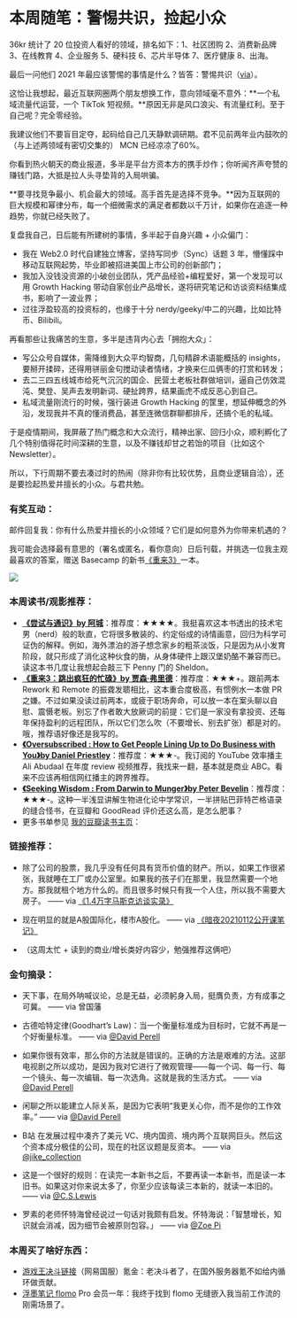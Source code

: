 # 本周随笔：警惕共识，捡起小众

36kr 统计了 20 位投资人看好的领域，排名如下：1、社区团购 2、消费新品牌 3、在线教育 4、企业服务 5、硬科技 6、芯片半导体 7、医疗健康 8、出海。

最后一问他们 2021 年最应该警惕的事情是什么？皆答：警惕共识（[via](https://weibo.com/5667671460/JCYB3rhu9)）。

这恰让我想起，最近互联网圈两个朋友想换工作，意向领域毫不意外：**一个私域流量代运营，一个 TikTok 短视频。**原因无非是风口浪尖、有流量红利。至于自己呢？完全零经验。

我建议他们不要盲目定夺，起码给自己几天静默调研期。君不见前两年业内鼓吹的（与上述两领域有密切交集的） MCN 已经凉凉了60%。

你看到热火朝天的商业报道，多半是平台方资本方的携手炒作；你听闻齐声夸赞的赚钱门路，大抵是拉人头寻垫背的入局哄骗。

**要寻找竞争最小、机会最大的领域。高手首先是选择不竞争。**因为互联网的巨大规模和幂律分布，每一个细微需求的满足者都数以千万计，如果你在追逐一种趋势，你就已经失败了。

复盘我自己，日后能有所建树的事情，多半起于自身兴趣 + 小众偏门：

* 我在 Web2.0 时代自建独立博客，坚持写同步（Sync）话题 3 年，懵懂踩中移动互联网起势，毕业即被招进美国上市公司的创新部门；
* 我加入没钱没资源的小破创业团队，凭产品经验+编程爱好，第一个发现可以用 Growth Hacking 带动自家创业产品增长，遂将研究笔记和访谈资料结集成书，影响了一波业界；
* 过往浮盈较高的投资标的，也缘于十分 nerdy/geeky/中二的兴趣，比如比特币、Bilibili。

再看那些让我痛苦的生意，多半是违背内心去「拥抱大众」：

* 写公众号自媒体，需降维到大众平均智商，几句精辟术语能概括的 insights，要掰开揉碎，还得用骈丽金句搅动读者情绪，才换来仨瓜俩枣的打赏和转发；
* 去二三四五线城市给死气沉沉的国企、民营土老板社群做培训，逼自己仿效混沌、樊登、吴声去发明新词、硬扯跨界，结果画虎不成反恶心到自己。
* 私域流量刚流行的时候，强行装进 Growth Hacking 的筐里，想延伸概念的外沿，发现我并不真的懂消费品，甚至连微信群聊都排斥，还搞个毛的私域。

于是疫情期间，我屏蔽了热门概念和大众流行，精神出家、回归小众，顺利孵化了几个特别值得花时间深耕的生意，以及不赚钱却甘之若饴的项目（比如这个 Newsletter）。

所以，下行周期不要去凑过时的热闹（除非你有比较优势，且商业逻辑自洽），还是要捡起热爱并擅长的小众。与君共勉。

### 有奖互动：

邮件回复我：你有什么热爱并擅长的小众领域？它们是如何意外为你带来机遇的？

我可能会选择最有意思的（署名或匿名，看你意向）日后刊载，并挑选一位我主观最喜欢的答案，赠送 Basecamp 的新书[《重来3》](https://book.douban.com/subject/35135787/)一本。

![](https://img2.doubanio.com/view/subject/s/public/s33699293.jpg)


### 本周读书/观影推荐：

* [**《尝试与通识》by 阿城**](https://book.douban.com/subject/30314820/)：推荐度：★★★★。我挺喜欢这本书透出的技术宅男（nerd）般的耿直，它将很多散装的、约定俗成的诗情画意，回归为科学可证伪的解释。例如，海外漂泊的游子想念家乡的粗茶淡饭，只是因为从小发育阶段，就只形成了消化这种伙食的酶，从身体硬件上跟汉堡奶酪不兼容而已。读这本书几度让我想起会敲三下 Penny 门的  Sheldon。
* [**《重来3：跳出疯狂的忙碌》by 贾森·弗里德**](https://book.douban.com/subject/35135787/)：推荐度：★★★+。跟前两本 Rework 和 Remote 的振聋发聩相比，这本重合度极高，有惯例水一本做 PR 之嫌。不过如果没读过前两本，或疲于职场奔命，可以放一本在案头聊以自慰、震慑老板。别忘了作者敢大放厥词的前提：它们是一家没有拿投资、还每年保持盈利的远程团队，所以它们怎么吹（不要增长、别去扩张）都是对的。哦，推荐语好像还是我写的。
* [**《Oversubscribed : How to Get People Lining Up to Do Business with You》by Daniel Priestley**](https://book.douban.com/subject/26818911/)：推荐度：★★★-。我订阅的 YouTube 效率播主 Ali Abudaal 在年度 review 视频推荐，我找来一翻，基本就是商业 ABC。看来不应该再相信网红播主的跨界推荐。
* [**《Seeking Wisdom : From Darwin to Munger》by Peter Bevelin**](https://book.douban.com/subject/2284696/)：推荐度：★★★-。这种一半浅显讲解生物进化论中学常识，一半拼贴巴菲特芒格语录的缝合怪书，在豆瓣和 GoodRead 评价还这么高，是怎么肥事？
* 更多书单参见 [我的豆瓣读书主页](https://book.douban.com/people/xdash/)：

### 链接推荐：


* 除了公司的股票，我几乎没有任何具有货币价值的财产。所以，如果工作很紧张，我就睡在工厂或办公室里。如果我的孩子们在那里，我显然需要一个地方。那我就租个地方什么的。而且很多时候只有我一个人住，所以我不需要大房子。 —— via [《1.4万字马斯克访谈实录》](https://mp.weixin.qq.com/s?__biz=MzU3MTc1MjE4OQ==&mid=2247542495&idx=1&sn=2ecb0bb1b408c1096096e99197e86de1&chksm=fcd90d4dcbae845bb04876a22e5f73978df228f3b1ebf38256cda21296147eabf22d11dba60f#rd)

* 现在明显的就是A股国际化，楼市A股化。 —— via [《暗夜20210112公开课笔记》]( https://ift.tt/38EGW54)
* （这周太忙 + 读到的商业/增长类好内容少，勉强推荐这俩吧）




### 金句摘录：

* 天下事，在局外呐喊议论，总是无益，必须躬身入局，挺膺负责，方有成事之可冀。 —— via 曾国藩
* 古德哈特定律(Goodhart’s Law)：当一个衡量标准成为目标时，它就不再是一个好衡量标准。 —— via [@David Perell]( https://ift.tt/2WDc4ed)


* 如果你很有效率，那么你的方法就是错误的。正确的方法是艰难的方法。这部电视剧之所以成功，是因为我对它进行了微观管理——每一个词、每一行、每一个镜头、每一次编辑、每一次选角。这就是我的生活方式。 —— via [@David Perell]( https://ift.tt/3shc9Tp)


* 闲聊之所以能建立人际关系，是因为它表明“我更关心你，而不是你的工作效率。” —— via [@David Perell]( https://ift.tt/3shc9Tp)



* B站 在发展过程中凑齐了美元 VC、境内国资、境内两个互联网巨头。然后这个资本成分极佳的公司，现在的社区议题是反资本。 —— via [@jike_collection]( http://twitter.com/jike_collection/status/1349186550257512452)



* 这是一个很好的规则：在读完一本新书之后，不要再读一本新书，而是读一本旧书。如果这对你来说太多了，你至少应该每读三本新的，就读一本旧的。 —— via [@C.S.Lewis]( https://ift.tt/2MitSEx)
* 罗素的老师怀特海曾经说过一句话对我颇有启发。怀特海说：「智慧增长，知识就会消减，因为细节会被原则包容。」 —— via [@Zoe Pi]( https://ift.tt/3srESp0)

### 本周买了啥好东西：

* [游戏王决斗链接](http://ygo.163.com/)（网易国服）氪金：老决斗者了，在国外服务器氪不如给内循环做贡献。
* [浮墨笔记 flomo](https://flomoapp.com/mine)  Pro 会员一年：我终于找到 flomo 无缝嵌入我当前工作流的刚需场景了。